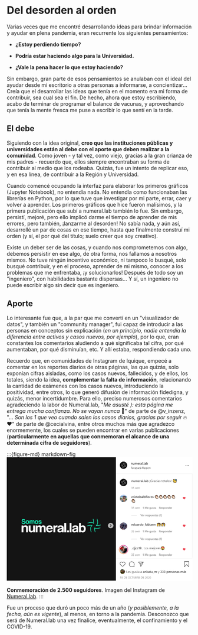 # Del desorden al orden

Varias veces que me encontré desarrollando ideas para brindar información y ayudar en plena pandemia, eran recurrente los siguientes pensamientos:

- <b>¿Estoy perdiendo tiempo?</b>

- <b>Podría estar haciendo algo para la Universidad.</b>

- <b>¿Vale la pena hacer lo que estoy haciendo?</b>

Sin embargo, gran parte de esos pensamientos se anulaban con el ideal del ayudar desde mi escritorio a otras personas a informarse, a concientizar... Creía que el desarrollar las ideas que tenía en el momento era mi forma de contribuir, sea cual sea el fin.
De hecho, ahora que estoy escribiendo, acabo de terminar de programar el balance de vacunas, y aprovechando que tenía la mente fresca me puse a escribir lo que sentí en la tarde.

## El debe

Siguiendo con la idea original, <b>creo que las instituciones públicas y universidades están al debe con el aporte que deben realizar a la comunidad</b>. Como joven - y tal vez, como viejo, gracias a la gran crianza de mis padres - recuerdo que, ellos siempre encontraban su forma de contribuir al medio que los rodeaba. Quizás, fue un intento de replicar eso, y en esa línea, de contribuir a la Región y Universidad.

Cuando comencé ocupando la interfaz para elaborar los primeros gráficos (Jupyter Notebook), no entendía nada. No entendía como funcionaban las librerías en Python, por lo que tuve que investigar por mi parte, errar, caer y volver a aprender. Los primeros gráficos que hice fueron malísimos, y la primera publicación que subí a numeral.lab también lo fue. Sin embargo, persistí, mejoré, pero ello implicó darme el tiempo de aprender de mis errores, pero también, ¡lanzarme al desorden! No sabía nada, y aún así, desarrollé un par de cosas en ese tiempo, hasta que finalmente construí mi orden (y sí, el por qué del título; suelo creer que soy creativo).

Existe un deber ser de las cosas, y cuando nos comprometemos con algo, debemos persistir en ese algo, de otra forma, nos fallamos a nosotros mismos. No tuve ningún incentivo económico, ni tampoco lo busqué, solo busqué contribuir, y en el proceso, aprender de mi mismo, conocer a los problemas que me enfrentaba, ¡y solucionarlos! Después de todo soy un "ingeniero", con habilidades bastante dispersas... Y sí, un ingeniero no puede escribir algo sin decir que es ingeniero.

## Aporte

Lo interesante fue que, a la par que me convertí en un "visualizador de datos", y también un "community manager", fui capaz de introducir a las personas en conceptos sin explicación (*en un principio, nadie entendía la diferencia entre activos y casos nuevos, por ejemplo*), por lo que, eran constantes los comentarios aludiendo a qué significaba tal cifra, por qué aumentaban, por qué disminuían, etc. Y allí estaba, respondiendo cada uno. 

Recuerdo que, en comunidades de Instagram de Iquique, empecé a comentar en los reportes diarios de otras páginas, las que quizás, solo exponían cifras aisladas, como los casos nuevos, fallecidos, y de ellos, los totales, siendo la idea, **complementar la falta de información**, relacionando la cantidad de exámenes con los casos nuevos, introduciendo la positividad, entre otros, lo que generó difusión de información fidedigna, y quizás, menor incertidumbre. Para ello, preciso numerosos comentarios agradeciendo la labor de Numeral.lab, "*Me asusté ): esta página me entrega mucha confianza. No se vayan nunca* 🥺" de parte de @v_inzenz, "... *Son los 1 que veo cuando salen los casos diarios, gracias por seguir* 🔥❤️" de parte de @cecialvina, entre otros muchos más que agradezco enormemente, los cuales se pueden encontrar en varias publicaciones (**particularmente en aquellas que conmemoran el alcance de una determinada cifra de seguidores**).

:::{figure-md} markdown-fig
<img src="../../img/page/experiencia/1.png">

**Conmemoración de 2.500 seguidores**. Imagen del Instagram de <a href="https://www.instagram.com/p/CGXos_MjuhT/?utm_medium=share_sheet">Numeral.lab</a>.
:::

Fue un proceso que duró un poco más de un año (*y posiblemente, a la fecha, aún es vigente*), al menos, en torno a la pandemia. Desconozco que será de Numeral.lab una vez finalice, eventualmente, el confinamiento y el COVID-19.

